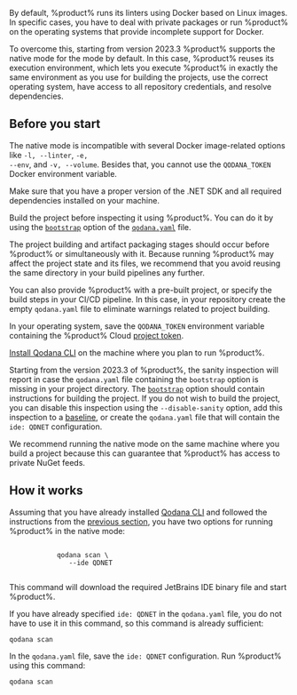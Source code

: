 [//]: # (title: Native mode)

By default, %product% runs its linters using Docker based on Linux images. 
In specific cases, you have to deal with private packages or run %product% on the operating systems that
provide incomplete support for Docker. 

To overcome this, starting from version 2023.3 %product% supports the native mode for the [](qodana-dotnet.md) mode by default. 
In this case, %product% reuses its execution environment, which lets you execute %product% in exactly the same 
environment as you use for building the projects, use the correct operating system, have access to all repository
credentials, and resolve dependencies. 

## Before you start

<note>The native mode is incompatible with several Docker image-related options like <code>-l, --linter</code>, 
<code>-e, --env</code>, and <code>-v, --volume</code>. Besides that, you cannot use the <code>QODANA_TOKEN</code> Docker 
environment variable.</note>

Make sure that you have a proper version of the .NET SDK and all required dependencies installed on your machine.

Build the project before inspecting it using %product%. You can do it by using the [`bootstrap`](before-running-qodana.md)
option of the [`qodana.yaml`](qodana-yaml.md) file.

The project building and artifact packaging stages should occur before %product% or simultaneously with it. Because 
running %product% may affect the project state and its files, we recommend that you avoid reusing the same directory 
in your build pipelines any further. 

You can also provide %product% with a pre-built project, or specify the build steps in your CI/CD pipeline. In this 
case, in your repository create the empty `qodana.yaml` file to eliminate warnings related to project building.

In your operating system, save the `QODANA_TOKEN` environment variable containing the %product% Cloud
[project token](project-token.md).

[Install Qodana CLI](Quick-start.xml#quickstart-run-using-cli) on the machine where you plan to run %product%.

Starting from the version 2023.3 of %product%, the sanity inspection will report in case the `qodana.yaml` file 
containing the `bootstrap` option is missing in your project directory. The [`bootstrap`](before-running-qodana.md) 
option should contain instructions for building the project. If you do not wish to build the project, you can disable
this inspection using the `--disable-sanity` option, add this inspection to a [baseline](baseline.xml), or create the `qodana.yaml`
file that will contain the `ide: QDNET` configuration. 

We recommend running the native mode on the same machine where you build a project because this can guarantee
that %product% has access to private NuGet feeds.

## How it works

Assuming that you have already installed [Qodana CLI](https://github.com/JetBrains/qodana-cli) and followed the instructions
from the [previous section](#Before+you+start), you have two options for running %product% in the native mode:  

<tabs group="cli-settings">
    <tab title="Qodana CLI" group-key="native-mode-qodana-cli">
        <code style="block" lang="shell" prompt="$">
            qodana scan \
            &nbsp;&nbsp;&nbsp;--ide QDNET
        </code>
        <p>This command will download the required JetBrains IDE binary file and start %product%.</p>
        <p>If you have already specified <code>ide: QDNET</code> in the <code>qodana.yaml</code> file, you do not have
        to use it in this command, so this command is already sufficient:</p>
        <code style="block" lang="shell" prompt="$">qodana scan</code>
    </tab>
    <tab title="qodana.yaml" group-key="native-mode-qodana-yaml">
    <p>In the <code>qodana.yaml</code> file, save the <code>ide: QDNET</code> configuration. Run %product% using this 
    command:</p> 
    <code style="block" lang="shell" prompt="$">qodana scan</code>
    </tab>
</tabs>
